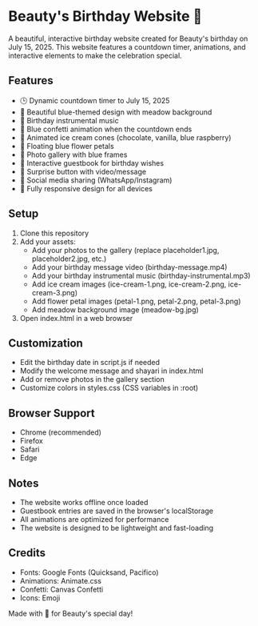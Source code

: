 # Beauty's Birthday Website 🎂

A beautiful, interactive birthday website created for Beauty's birthday on July 15, 2025. This website features a countdown timer, animations, and interactive elements to make the celebration special.

## Features

- 🕒 Dynamic countdown timer to July 15, 2025
- 🎨 Beautiful blue-themed design with meadow background
- 🎵 Birthday instrumental music
- 🎊 Blue confetti animation when the countdown ends
- 🍦 Animated ice cream cones (chocolate, vanilla, blue raspberry)
- 🌸 Floating blue flower petals
- 📸 Photo gallery with blue frames
- 📝 Interactive guestbook for birthday wishes
- 🎁 Surprise button with video/message
- 📱 Social media sharing (WhatsApp/Instagram)
- 📱 Fully responsive design for all devices

## Setup

1. Clone this repository
2. Add your assets:
   - Add your photos to the gallery (replace placeholder1.jpg, placeholder2.jpg, etc.)
   - Add your birthday message video (birthday-message.mp4)
   - Add your birthday instrumental music (birthday-instrumental.mp3)
   - Add ice cream images (ice-cream-1.png, ice-cream-2.png, ice-cream-3.png)
   - Add flower petal images (petal-1.png, petal-2.png, petal-3.png)
   - Add meadow background image (meadow-bg.jpg)
3. Open index.html in a web browser

## Customization

- Edit the birthday date in script.js if needed
- Modify the welcome message and shayari in index.html
- Add or remove photos in the gallery section
- Customize colors in styles.css (CSS variables in :root)

## Browser Support

- Chrome (recommended)
- Firefox
- Safari
- Edge

## Notes

- The website works offline once loaded
- Guestbook entries are saved in the browser's localStorage
- All animations are optimized for performance
- The website is designed to be lightweight and fast-loading

## Credits

- Fonts: Google Fonts (Quicksand, Pacifico)
- Animations: Animate.css
- Confetti: Canvas Confetti
- Icons: Emoji

Made with 💙 for Beauty's special day! 